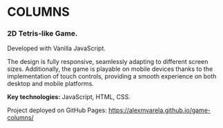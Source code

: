 # COLUMNS

### 2D Tetris-like Game.

Developed with Vanilla JavaScript.

The design is fully responsive, seamlessly adapting to different screen sizes. 
Additionally, the game is playable on mobile devices thanks to the implementation of touch controls, providing a smooth experience on both desktop and mobile platforms.

**Key technologies:** JavaScript, HTML, CSS.

Project deployed on GitHub Pages: https://alexmvarela.github.io/game-columns/
